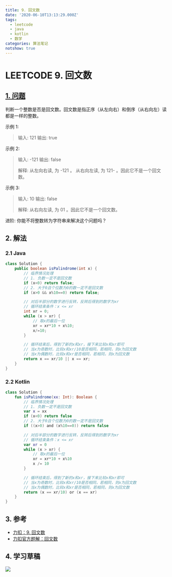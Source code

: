 ```yaml
---
title: 9. 回文数
date: '2020-06-10T13:13:29.000Z'
tags:
  - leetcode
  - java
  - kotlin
  - 数学
categories: 算法笔记
notshow: true
---
```


# LEETCODE 9. 回文数

## [1. 问题](https://leetcode-cn.com/problems/palindrome-number/)

判断一个整数是否是回文数。回文数是指正序（从左向右）和倒序（从右向左）读都是一样的整数。

示例 1:

> 输入: 121 输出: true

示例 2: 

> 输入: -121 输出: false 
>
> 解释: 从左向右读, 为 -121 。 从右向左读, 为 121- 。因此它不是一个回文数。

示例 3:

> 输入: 10 输出: false 
>
> 解释: 从右向左读, 为 01 。因此它不是一个回文数。

进阶: 你能不将整数转为字符串来解决这个问题吗？

## 2. 解法

### 2.1 Java

```java
class Solution {
    public boolean isPalindrome(int x) {
        // 临界情况处理
        // 1. 负数一定不是回文数
        if (x<0) return false;
        // 2. 大于0且个位数为0的数一定不是回文数
        if (x>0 && x%10==0) return false;

        // 对后半部分的数字进行反转，反转后得到的数字为xr
        // 循环结束条件：x <= xr 
        int xr = 0;
        while (x > xr) {
            // 取x的最后一位
            xr = xr*10 + x%10;
            x/=10;
        }

        // 循环结束后，得到了新的x和xr，接下来比较x和xr即可
        // 当x为奇数时，比较x和xr/10是否相同，若相同，则x为回文数
        // 当x为偶数时，比较x和xr是否相同，若相同，则x为回文数
        return x == xr/10 || x == xr;
    }
}
```

### 2.2 Kotlin

```kotlin
class Solution {
    fun isPalindrome(xx: Int): Boolean {
        // 临界情况处理
        // 1. 负数一定不是回文数
        var x = xx
        if (x<0) return false
        // 2. 大于0且个位数为0的数一定不是回文数
        if ((x>0) and (x%10==0)) return false

        // 对后半部分的数字进行反转，反转后得到的数字为xr
        // 循环结束条件：x <= xr 
        var xr = 0
        while (x > xr) {
            // 取x的最后一位
            xr = xr*10 + x%10
            x /= 10
        }

        // 循环结束后，得到了新的x和xr，接下来比较x和xr即可
        // 当x为奇数时，比较x和xr/10是否相同，若相同，则x为回文数
        // 当x为偶数时，比较x和xr是否相同，若相同，则x为回文数
        return (x == xr/10) or (x == xr)
    }
}
```

## 3. 参考

* [力扣：9. 回文数](https://leetcode-cn.com/problems/palindrome-number/)
* [力扣官方题解：回文数](https://leetcode-cn.com/problems/palindrome-number/solution/hui-wen-shu-by-leetcode-solution/)

## 4. 学习草稿

![](https://777blog.oss-cn-shanghai.aliyuncs.com/blog%20pic/leetcode9.JPG)

